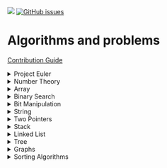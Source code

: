  [](https://img.shields.io/badge/contributions-welcome-brightgreen.svg)  ![](https://img.shields.io/badge/languages-c++_python-brightgreen.svg)  [![GitHub issues](https://img.shields.io/github/issues/whoami-shubham/Algos-and-Problems.svg)](https://github.com/whoami-shubham/Algos-and-Problems/issues)
# Algorithms and problems

[Contribution Guide](https://github.com/whoami-shubham/Algos-and-Problems/blob/master/CODE_OF_CONDUCT.md)
<br/>

<details><summary>Project Euler</summary>
   
   ![project Euler](https://raw.githubusercontent.com/whoami-shubham/Algos-and-Problems/master/Project_Euler/hackerrank.png)

   - [x] [#1](https://github.com/whoami-shubham/Algos-and-Problems/blob/master/Project_Euler/%231.cpp)
   - [x] [#2](https://github.com/whoami-shubham/Algos-and-Problems/blob/master/Project_Euler/%232.cpp)
   - [x] [#3](https://github.com/whoami-shubham/Algos-and-Problems/blob/master/Project_Euler/%233.cpp)
   - [x] [#4](https://github.com/whoami-shubham/Algos-and-Problems/blob/master/Project_Euler/%234.cpp)
   - [x] [#5](https://github.com/whoami-shubham/Algos-and-Problems/blob/master/Project_Euler/%235.cpp)
   - [x] [#6](https://github.com/whoami-shubham/Algos-and-Problems/blob/master/Project_Euler/%236.cpp)
   - [x] [#7](https://github.com/whoami-shubham/Algos-and-Problems/blob/master/Project_Euler/%237.cpp)
   - [x] [#8](https://github.com/whoami-shubham/Algos-and-Problems/blob/master/Project_Euler/%238.cpp)
   - [x] [#9](https://github.com/whoami-shubham/Algos-and-Problems/blob/master/Project_Euler/%239.cpp)
   - [x] [#10](https://github.com/whoami-shubham/Algos-and-Problems/blob/master/Project_Euler/%2310.cpp)
   - [x] [#11](https://github.com/whoami-shubham/Algos-and-Problems/blob/master/Project_Euler/%2311.cpp)
   - [x] [#12](https://github.com/whoami-shubham/Algos-and-Problems/blob/master/Project_Euler/%2312.cpp)
   - [x] [#13](https://github.com/whoami-shubham/Algos-and-Problems/blob/master/Project_Euler/%2313.cpp)
   - [x] [#14](https://github.com/whoami-shubham/Algos-and-Problems/blob/master/Project_Euler/%2314.cpp)
   - [x] [#15](https://github.com/whoami-shubham/Algos-and-Problems/blob/master/Project_Euler/%2315.cpp)
   - [x] [#16](https://github.com/whoami-shubham/Algos-and-Problems/blob/master/Project_Euler/%2316.cpp)
   - [x] [#17](https://github.com/whoami-shubham/Algos-and-Problems/blob/master/Project_Euler/%2317.cpp)
   - [x] [#18](https://github.com/whoami-shubham/Algos-and-Problems/blob/master/Project_Euler/%2318.cpp)
   - [x] [#19](https://github.com/whoami-shubham/Algos-and-Problems/blob/master/Project_Euler/%2319.cpp)
   - [x] [#20](https://github.com/whoami-shubham/Algos-and-Problems/blob/master/Project_Euler/%2320.cpp)
   - [x] [#21](https://github.com/whoami-shubham/Algos-and-Problems/blob/master/Project_Euler/%2321.cpp)
   - [x] [#22](https://github.com/whoami-shubham/Algos-and-Problems/blob/master/Project_Euler/%2322.cpp)
   - [x] [#23](https://github.com/whoami-shubham/Algos-and-Problems/blob/master/Project_Euler/%2323.cpp)
   - [x] [#24](https://github.com/whoami-shubham/Algos-and-Problems/blob/master/Project_Euler/%2324.cpp)
   - [x] [#25](https://github.com/whoami-shubham/Algos-and-Problems/blob/master/Project_Euler/%2325.cpp)
   - [x] [#26](https://github.com/whoami-shubham/Algos-and-Problems/blob/master/Project_Euler/%2326.cpp)
</details>
<details><summary>Number Theory</summary>
  
  - [x] [ Gcd ](https://github.com/whoami-shubham/Algos-and-Problems/blob/master/Number_Theory/gcd.cpp)
  - [x] [ Lcm ](https://github.com/whoami-shubham/Algos-and-Problems/blob/master/Number_Theory/lcm.cpp)
  - [x] [ Prime ](https://github.com/whoami-shubham/Algos-and-Problems/blob/master/Number_Theory/isPrime.cpp)
  - [x] [ Sieve of Eratosthenes](https://github.com/whoami-shubham/Algos-and-Problems/blob/master/Number_Theory/seive.cpp)
  - [x] [ Modular Exponentiation ](https://github.com/whoami-shubham/Algos-and-Problems/blob/master/Number_Theory/modularExponentiation.cpp)
  
</details>
<details><summary>Array</summary>
  
 - [x] [ Maximum Sum Subarray ](https://github.com/whoami-shubham/Algos-and-Problems/blob/master/Array/Maximum_Sum_SubArray.cpp)
 - [x] [ Spiral Order Matrix ](https://github.com/whoami-shubham/Algos-and-Problems/blob/master/Array/spiral_order_matrix.cpp)
 - [ ] Next Permutation
 - [ ] Reveal Cards In Increasing Order


</details>
</details>
<details><summary>Binary Search</summary>
  
 - [x] [ Binary Search ](https://github.com/whoami-shubham/Algos-and-Problems/blob/master/Binary_Search/Binary_Search.cpp)
 - [x] [ implement sqrt ](https://github.com/whoami-shubham/Algos-and-Problems/blob/master/Binary_Search/sqrt.cpp)
 - [ ] Search in Rotated Sorted Array
 - [x] [Allocate Books](https://github.com/whoami-shubham/Algos-and-Problems/blob/master/Binary_Search/Allocate_Books.cpp)
 

</details>
<details><summary>Bit Manipulation</summary>
  
 - [x] [ Min XOR value ](https://github.com/whoami-shubham/Algos-and-Problems/blob/master/Bit_Manipulation/Min_XOR.cpp) 
 - [ ] Divide Integers
 - [x] [ Single Number ](https://github.com/whoami-shubham/Algos-and-Problems/blob/master/Bit_Manipulation/Single_Number.cpp)


</details>
<details><summary>String</summary>
  
 - [x] [closest palindrome](https://github.com/whoami-shubham/Algos-and-Problems/blob/master/String/closest_palindrome.cpp)
 
 
</details>
<details><summary>Two Pointers</summary>
  
 - [ ] 3 Sum
 - [ ] Counting Triangles
 


</details>
<details><summary>Stack</summary>
  
 - [x] [Largest Rectangle in Histogram](https://github.com/whoami-shubham/Algos-and-Problems/blob/master/Stack/histagram.cpp)
 - [x] [Trapping Rain Water](https://github.com/whoami-shubham/Algos-and-Problems/blob/master/Stack/Rain_water.cpp)
 


</details>
<details><summary>Linked List</summary>
  
 - [ ] Reverse Link List
 - [ ] Palindrome List
 - [ ] Remove Duplicates from Sorted List
 - [ ] Remove Duplicates from Sorted List II
 - [ ] List Cycle

</details>
<details><summary>Tree</summary>
  
 - [x] [Inorder   Traversal without recursion](https://github.com/whoami-shubham/Algos-and-Problems/blob/master/Tree/inorder.cpp)
 - [x] [Preorder  Traversal without recursion](https://github.com/whoami-shubham/Algos-and-Problems/blob/master/Tree/preorder.cpp)
 - [x] [Postorder Traversal without recursion](https://github.com/whoami-shubham/Algos-and-Problems/blob/master/Tree/postorder.cpp)
 - [ ] Vertical Order traversal of Binary Tree
 - [ ] Inorder Traversal of Cartesian Tree
 - [ ] Sorted Array To Balanced BST
 - [ ] Binary Tree From Inorder And Postorder
 - [ ] Construct Binary Tree From Inorder And Preorder
 - [ ] Least Common Ancestor
 - [ ] Order of People Heights
 


</details>
<details><summary>Graphs</summary>
  
 - [ ] DFS
 - [ ] BFS
 - [x] [Hamiltonian Circuit or Cycle](https://github.com/whoami-shubham/Algos-and-Problems/blob/master/Graphs/hamiltonian_cycle.py)
 - [x] [Euler Circuit and Path for undirected Graph](https://github.com/whoami-shubham/Algos-and-Problems/blob/master/Graphs/10_13CP.py)
 - [x] [Euler Circuit and Path for directed MultiGraph](https://github.com/whoami-shubham/Algos-and-Problems/blob/master/Graphs/10_14CP.py)
 - [x] [Course Scheduling](https://github.com/whoami-shubham/Algos-and-Problems/blob/master/Graphs/10_19CP.py)
 - [x] [Dijkstra’s Algorithm](https://github.com/whoami-shubham/Algos-and-Problems/blob/master/Graphs/10_17CP.py)


</details>

<details><summary>Sorting Algorithms</summary>
  
 - [x] [ Bubble Sort](https://github.com/whoami-shubham/Algos-and-Problems/blob/master/Sorting_Algo/Bubble_Sort.cpp)
 - [x] [ Bubble Sort 2](https://github.com/whoami-shubham/Algos-and-Problems/blob/master/Sorting_Algo/Bubble_Sort_2.cpp)
 - [x] [ Insertion Sort](https://github.com/whoami-shubham/Algos-and-Problems/blob/master/Sorting_Algo/Insertion_Sort.cpp)
 - [x] [Selection Sort](https://github.com/whoami-shubham/Algos-and-Problems/blob/master/Sorting_Algo/Selection_Sort.cpp)
 - [x] [ Merge Sort](https://github.com/whoami-shubham/Algos-and-Problems/blob/master/Sorting_Algo/Merge_Sort.cpp)
 - [x] [Quick Sort](https://github.com/whoami-shubham/Algos-and-Problems/blob/master/Sorting_Algo/Quick_Sort.cpp)
 
</details>
